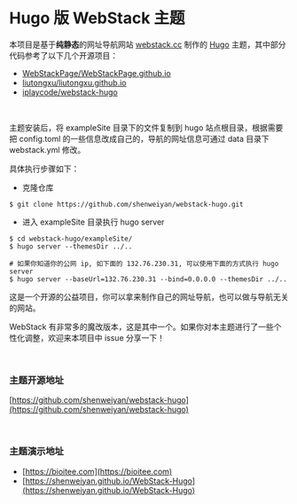 # Hugo 版 WebStack 主题

本项目是基于**纯静态**的网址导航网站 [webstack.cc](https://github.com/WebStackPage/WebStackPage.github.io) 制作的 [Hugo](https://gohugo.io/) 主题，其中部分代码参考了以下几个开源项目：<br/>

- [WebStackPage/WebStackPage.github.io](https://github.com/WebStackPage/WebStackPage.github.io)
- [liutongxu/liutongxu.github.io](https://github.com/liutongxu/liutongxu.github.io)
- [iplaycode/webstack-hugo](https://github.com/iplaycode/webstack-hugo)

<br/>

主题安装后，将 exampleSite 目录下的文件复制到 hugo 站点根目录，根据需要把 config.toml 的一些信息改成自己的，导航的网址信息可通过 data 目录下 webstack.yml 修改。

具体执行步骤如下：

- 克隆仓库

```
$ git clone https://github.com/shenweiyan/webstack-hugo.git
```

- 进入 exampleSite 目录执行 hugo server

```
$ cd webstack-hugo/exampleSite/
$ hugo server --themesDir ../..

# 如果你知道你的公网 ip, 如下面的 132.76.230.31, 可以使用下面的方式执行 hugo server
$ hugo server --baseUrl=132.76.230.31 --bind=0.0.0.0 --themesDir ../..
```

这是一个开源的公益项目，你可以拿来制作自己的网址导航，也可以做与导航无关的网站。

WebStack 有非常多的魔改版本，这是其中一个。如果你对本主题进行了一些个性化调整，欢迎来本项目中 issue 分享一下！

<br/>

### 主题开源地址

[https://github.com/shenweiyan/webstack-hugo](https://github.com/shenweiyan/webstack-hugo)

<br/>

### 主题演示地址

- [https://bioitee.com](https://bioitee.com)
- [https://shenweiyan.github.io/WebStack-Hugo](https://shenweiyan.github.io/WebStack-Hugo)

